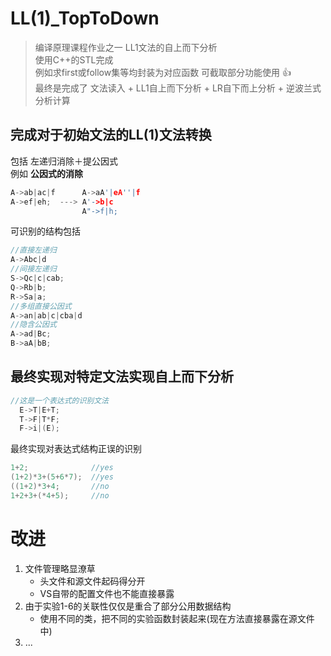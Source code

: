 # LL(1)_TopToDown
> 编译原理课程作业之一 LL1文法的自上而下分析<br>
> 使用C++的STL完成<br> 
> 例如求first或follow集等均封装为对应函数 可截取部分功能使用 :+1: <br>
> 最终是完成了 文法读入 + LL1自上而下分析 + LR自下而上分析 + 逆波兰式分析计算
 ## 完成对于初始文法的LL(1)文法转换
包括 左递归消除＋提公因式</br>
例如 **公因式的消除**
```C++
A->ab|ac|f      A->aA'|eA''|f
A->ef|eh;  ---> A'->b|c
                A"->f|h;
```
可识别的结构包括
```C++
//直接左递归
A->Abc|d
//间接左递归
S->Qc|c|cab;
Q->Rb|b;
R->Sa|a;
//多组直接公因式
A->an|ab|c|cba|d
//隐含公因式
A->ad|Bc;
B->aA|bB;
```

## 最终实现对特定文法实现自上而下分析
```C++
//这是一个表达式的识别文法
  E->T|E+T;
  T->F|T*F;
  F->i|(E);
```

最终实现对表达式结构正误的识别
```C++
1+2;              //yes
(1+2)*3+(5+6*7);  //yes
((1+2)*3+4;       //no 
1+2+3+(*4+5);     //no
```

# 改进
1. 文件管理略显潦草
   - 头文件和源文件起码得分开
   - VS自带的配置文件也不能直接暴露
2. 由于实验1-6的关联性仅仅是重合了部分公用数据结构
   - 使用不同的类，把不同的实验函数封装起来(现在方法直接暴露在源文件中)
3. ...
